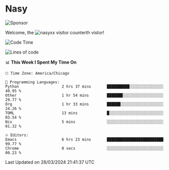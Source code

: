 # Nasy

<!--
<p align="center">
<img height="200" src="https://github-readme-stats.vercel.app/api?username=nasyxx&count_private=true&show_icons=true&theme=dracula&include_all_commits=true"/>
<img height="200" src="https://github-readme-stats.vercel.app/api/top-langs/?username=nasyxx&theme=dracula&hide=html,jupyter+notebook&count_private=true&show_icons=true"/>
</p>

  
----------------
-->

![Sponsor](https://img.shields.io/static/v1.svg?label=Sponsor&message=%E2%9D%A4&logo=GitHub&style=flat&color=pink)
 
Welcome, the ![nasyxx visitor counter](https://count.getloli.com/get/@nasyxx?theme=rule34)th vistor!
 
<!--START_SECTION:waka-->
![Code Time](http://img.shields.io/badge/Code%20Time-4%2C363%20hrs%2040%20mins-blue)

![Lines of code](https://img.shields.io/badge/From%20Hello%20World%20I%27ve%20Written-6.3%20million%20lines%20of%20code-blue)

📊 **This Week I Spent My Time On** 

```text
🕑︎ Time Zone: America/Chicago

💬 Programming Languages: 
Python                   2 hrs 37 mins       ██████████░░░░░░░░░░░░░░░   40.95 % 
Other                    1 hr 54 mins        ███████░░░░░░░░░░░░░░░░░░   29.77 % 
Org                      1 hr 33 mins        ██████░░░░░░░░░░░░░░░░░░░   24.26 % 
TOML                     13 mins             █░░░░░░░░░░░░░░░░░░░░░░░░   03.54 % 
Nix                      5 mins              ░░░░░░░░░░░░░░░░░░░░░░░░░   01.32 % 

🔥 Editors: 
Emacs                    6 hrs 23 mins       █████████████████████████   99.77 % 
Chrome                   0 secs              ░░░░░░░░░░░░░░░░░░░░░░░░░   00.23 % 
```


 Last Updated on 28/03/2024 21:41:37 UTC
<!--END_SECTION:waka-->

<!-- ![visitors](https://visitor-badge.laobi.icu/badge?page_id=nasyxx.nasyxx) -->
